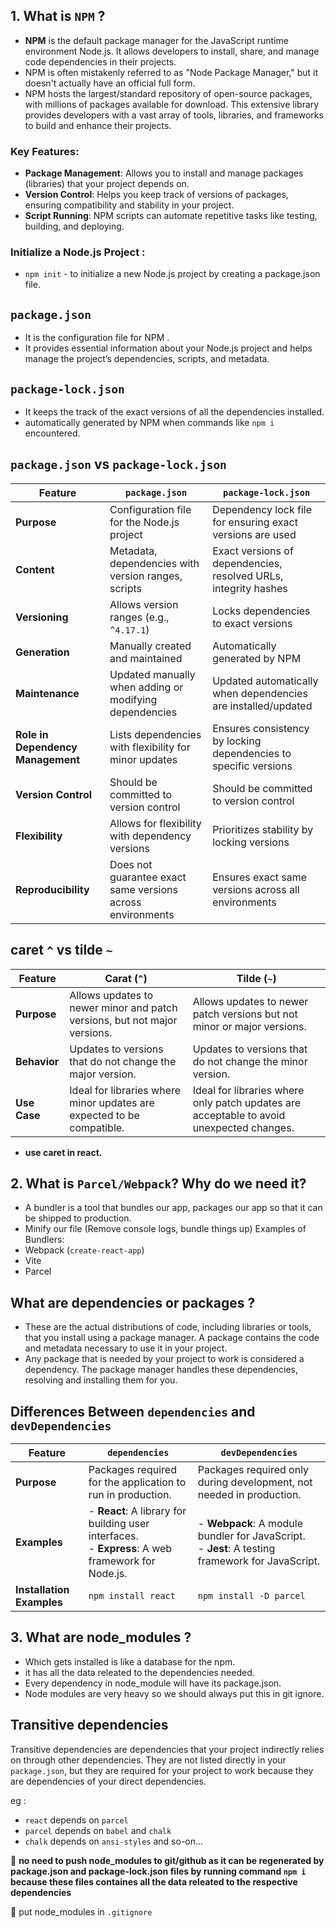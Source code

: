 
## 1. What is `NPM` ?

- **NPM** is the default package manager for the JavaScript runtime environment Node.js. It allows developers to install, share, and manage code dependencies in their projects.
- NPM is often mistakenly referred to as "Node Package Manager," but it doesn't actually have an official full form.
- NPM hosts the largest/standard repository of open-source packages, with millions of packages available for download. This extensive library provides developers with a vast array of tools, libraries, and frameworks to build and enhance their projects.

### Key Features:
- **Package Management**: Allows you to install and manage packages (libraries) that your project depends on.
- **Version Control**: Helps you keep track of versions of packages, ensuring compatibility and stability in your project.
- **Script Running**: NPM scripts can automate repetitive tasks like testing, building, and deploying.

### Initialize  a Node.js Project :
- `npm init` - to initialize a new Node.js project by creating a package.json file. 

## `package.json` 
- It is the configuration file for NPM .
-  It provides essential information about your Node.js project and helps manage the project’s dependencies, scripts, and metadata.

## `package-lock.json` 
- It keeps the track of the exact versions of all the dependencies installed.
- automatically generated by NPM when commands like `npm i` encountered.

## `package.json` vs `package-lock.json`

| Feature                         | `package.json`                                            | `package-lock.json`                                       |
|---------------------------------|-----------------------------------------------------------|-----------------------------------------------------------|
| **Purpose**                     | Configuration file for the Node.js project                | Dependency lock file for ensuring exact versions are used  |
| **Content**                     | Metadata, dependencies with version ranges, scripts       | Exact versions of dependencies, resolved URLs, integrity hashes |
| **Versioning**                  | Allows version ranges (e.g., `^4.17.1`)                   | Locks dependencies to exact versions                       |
| **Generation**                  | Manually created and maintained                          | Automatically generated by NPM                             |
| **Maintenance**                 | Updated manually when adding or modifying dependencies    | Updated automatically when dependencies are installed/updated |
| **Role in Dependency Management** | Lists dependencies with flexibility for minor updates   | Ensures consistency by locking dependencies to specific versions |
| **Version Control**             | Should be committed to version control                   | Should be committed to version control                     |
| **Flexibility**                 | Allows for flexibility with dependency versions          | Prioritizes stability by locking versions                  |
| **Reproducibility**             | Does not guarantee exact same versions across environments | Ensures exact same versions across all environments         |


## caret `^` vs tilde `~`


| Feature                  | Carat (`^`)                      | Tilde (`~`)                      |
|--------------------------|----------------------------------|---------------------------------|
| **Purpose**              | Allows updates to newer minor and patch versions, but not major versions. | Allows updates to newer patch versions but not minor or major versions. |
| **Behavior**            | Updates to versions that do not change the major version. | Updates to versions that do not change the minor version. |
|**Use Case**            | Ideal for libraries where minor updates are expected to be compatible. | Ideal for libraries where only patch updates are acceptable to avoid unexpected changes. |

- **use caret in react.** 
## 2. What is `Parcel/Webpack`? Why do we need it?

- A bundler is a tool that bundles our app, packages our app so
that it can be shipped to production.
- Minify our file (Remove console logs, bundle things up)
Examples of Bundlers:
- Webpack (`create-react-app`)
- Vite  
- Parcel
## What are dependencies or packages ?
- These are the actual distributions of code, including libraries or tools, that you install using a package manager. A package contains the code and metadata necessary to use it in your project.
-  Any package that is needed by your project to work is considered a dependency. The package manager handles these dependencies, resolving and installing them for you.
## Differences Between `dependencies` and `devDependencies`

| Feature                  | `dependencies`                             | `devDependencies`                           |
|--------------------------|--------------------------------------------|---------------------------------------------|
| **Purpose**              | Packages required for the application to run in production. | Packages required only during development, not needed in production. |
| **Examples**             | - **React**: A library for building user interfaces. <br> - **Express**: A web framework for Node.js. | - **Webpack**: A module bundler for JavaScript. <br> - **Jest**: A testing framework for JavaScript. |
| **Installation Examples**         | `npm install react` | `npm install -D parcel` |

## 3. What are node_modules ? 
- Which gets installed is like a database for the npm.
- it has all the data releated to the dependencies needed.
- Every dependency in node_module will have its package.json.
- Node modules are very heavy so we should always put this in git ignore.

## Transitive dependencies

Transitive dependencies are dependencies that your project indirectly relies on through other dependencies. They are not listed directly in your `package.json`, but they are required for your project to work because they are dependencies of your direct dependencies.

eg :
- `react`  depends on `parcel`
- `parcel` depends on `babel` and `chalk`
- `chalk`  depends on `ansi-styles` and so-on...

📢 **no need to push node_modules to git/github as it can be regenerated by package.json and package-lock.json files by running command `npm i` because these files containes all the data releated to the respective dependencies**  

📢 put node_modules in `.gitignore`